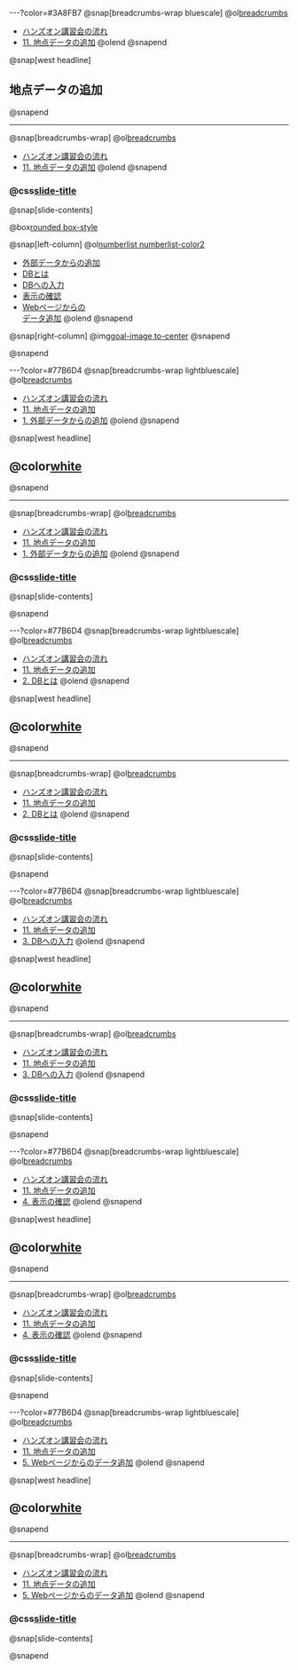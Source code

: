 ---?color=#3A8FB7
@snap[breadcrumbs-wrap bluescale]
@ol[breadcrumbs](false)
- [ハンズオン講習会の流れ](#/2)
- [11. 地点データの追加](#/)
@olend
@snapend

@snap[west headline]
## 地点データの追加
@snapend

---
@snap[breadcrumbs-wrap]
@ol[breadcrumbs](false)
- [ハンズオン講習会の流れ](#/2)
- [11. 地点データの追加](#/)
@olend
@snapend

### @css[slide-title](地点データの追加)

@snap[slide-contents]

@box[rounded box-style](ここに、章の内容と目的を記述します。)

@snap[left-column]
@ol[numberlist numberlist-color2](false)
- [外部データからの追加](#/)
- [DBとは](#/)
- [DBへの入力](#/)
- [表示の確認](#/)
- [Webページからの<br>データ追加](#/)
@olend
@snapend

@snap[right-column]
@img[goal-image to-center](template/img/environment/CUI-windows.png)
@snapend

@snapend

---?color=#77B6D4
@snap[breadcrumbs-wrap lightbluescale]
@ol[breadcrumbs](false)
- [ハンズオン講習会の流れ](#/2)
- [11. 地点データの追加](#/)
- [1. 外部データからの追加](#/)
@olend
@snapend

@snap[west headline]
## @color[white](外部データからの追加)
@snapend

---
@snap[breadcrumbs-wrap]
@ol[breadcrumbs](false)
- [ハンズオン講習会の流れ](#/2)
- [11. 地点データの追加](#/)
- [1. 外部データからの追加](#/)
@olend
@snapend

### @css[slide-title](外部データからの追加)

@snap[slide-contents]


@snapend

---?color=#77B6D4
@snap[breadcrumbs-wrap lightbluescale]
@ol[breadcrumbs](false)
- [ハンズオン講習会の流れ](#/2)
- [11. 地点データの追加](#/)
- [2. DBとは](#/)
@olend
@snapend

@snap[west headline]
## @color[white](DBとは)
@snapend

---
@snap[breadcrumbs-wrap]
@ol[breadcrumbs](false)
- [ハンズオン講習会の流れ](#/2)
- [11. 地点データの追加](#/)
- [2. DBとは](#/)
@olend
@snapend

### @css[slide-title](DBとは)

@snap[slide-contents]


@snapend

---?color=#77B6D4
@snap[breadcrumbs-wrap lightbluescale]
@ol[breadcrumbs](false)
- [ハンズオン講習会の流れ](#/2)
- [11. 地点データの追加](#/)
- [3. DBへの入力](#/)
@olend
@snapend

@snap[west headline]
## @color[white](DBへの入力)
@snapend

---
@snap[breadcrumbs-wrap]
@ol[breadcrumbs](false)
- [ハンズオン講習会の流れ](#/2)
- [11. 地点データの追加](#/)
- [3. DBへの入力](#/)
@olend
@snapend

### @css[slide-title](DBへの入力)

@snap[slide-contents]


@snapend


---?color=#77B6D4
@snap[breadcrumbs-wrap lightbluescale]
@ol[breadcrumbs](false)
- [ハンズオン講習会の流れ](#/2)
- [11. 地点データの追加](#/)
- [4. 表示の確認](#/)
@olend
@snapend

@snap[west headline]
## @color[white](表示の確認)
@snapend

---
@snap[breadcrumbs-wrap]
@ol[breadcrumbs](false)
- [ハンズオン講習会の流れ](#/2)
- [11. 地点データの追加](#/)
- [4. 表示の確認](#/)
@olend
@snapend

### @css[slide-title](表示の確認)

@snap[slide-contents]


@snapend


---?color=#77B6D4
@snap[breadcrumbs-wrap lightbluescale]
@ol[breadcrumbs](false)
- [ハンズオン講習会の流れ](#/2)
- [11. 地点データの追加](#/)
- [5. Webページからのデータ追加](#/)
@olend
@snapend

@snap[west headline]
## @color[white](Webページからの<br>データ追加)
@snapend

---
@snap[breadcrumbs-wrap]
@ol[breadcrumbs](false)
- [ハンズオン講習会の流れ](#/2)
- [11. 地点データの追加](#/)
- [5. Webページからのデータ追加](#/)
@olend
@snapend

### @css[slide-title](Webページからのデータ追加)

@snap[slide-contents]


@snapend
